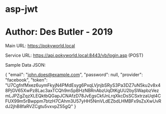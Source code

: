 # asp-jwt
# Author: Des Butler - 2019

Main URL: https://pokyworld.local

Service URL: https://api.pokyworld.local:8443/vb/login.asp (POST)

Sample Data JSON:

{
	"email": "john.does@example.com",
	"password": null,
	"provider": "facebook",
	"token": "U7CgfnfMxez6uymFkyjN4PMdEsyg6PxqLVjnjbSRyS3Pa3DZ7uN5ku2v8x48PjGV65XwPz8Lac3axTCQh9mSpBHzNBRnAbzUqDtKgUU2bySWapbzVezmLJPZgZqzXLEQktbQGapJCNAfzD78JvEgsCkfJnLrqXkcDsSCSxtrzaUqt4CFUX99m5rBwppm7btzH7CAhm3U57yHH5NmVLdEZbdLHMBFx9sZsXwUvRdJ2jhB8faRVZCgtu5vxvpZ55gQ"
}
